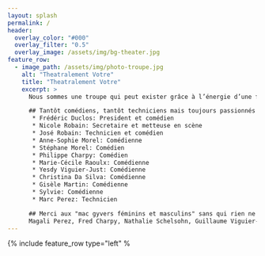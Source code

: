 ```yaml
---
layout: splash
permalink: /
header:
  overlay_color: "#000"
  overlay_filter: "0.5"
  overlay_image: /assets/img/bg-theater.jpg
feature_row:
  - image_path: /assets/img/photo-troupe.jpg
    alt: "Theatralement Votre"
    title: "Theatralement Votre"
    excerpt: >
      Nous sommes une troupe qui peut exister grâce à l’énergie d’une fidèle équipe de bénévoles qui se retrouve aussi pour participer au Carnaval d’Évian, aux Escales Gourmandes ou au Marchés Nocturnes... Une troupe théâtrale ne se limite pas au comédiens, il y a de la place pour des costumiers, des décorateurs ou des techniciens sons et lumières… et évidement on peut décliner tous ces rôles au féminin ! Les jeunes peuvent nous rejoindre en autonomie dès 16 ans. Nous ne donnons pas de cours, nous sommes tous des amateurs avec plus ou moins d’expérience!

      ## Tantôt comédiens, tantôt techniciens mais toujours passionnés !
       * Frédéric Duclos: President et comédien
       * Nicole Robain: Secretaire et metteuse en scène  
       * José Robain: Technicien et comédien  
       * Anne-Sophie Morel: Comédienne  
       * Stéphane Morel: Comédien  
       * Philippe Charpy: Comédien  
       * Marie-Cécile Raoulx: Comédienne  
       * Yesdy Viguier-Just: Comédienne  
       * Christina Da Silva: Comédienne  
       * Gisèle Martin: Comédienne  
       * Sylvie: Comédienne  
       * Marc Perez: Technicien

      ## Merci aux "mac gyvers féminins et masculins" sans qui rien ne serait possible !
      Magali Perez, Fred Charpy, Nathalie Schelsohn, Guillaume Viguier-Just, Jean-Marc
---
```

{% include feature_row type="left" %
